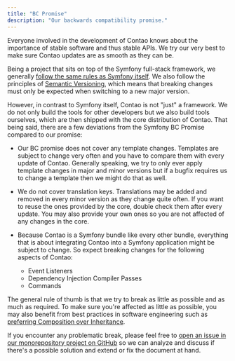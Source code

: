 ```yaml
---
title: "BC Promise"
description: "Our backwards compatibility promise."
---
```


Everyone involved in the development of Contao knows about the importance of stable software and thus stable APIs.
We try our very best to make sure Contao updates are as smooth as they can be.

Being a project that sits on top of the Symfony full-stack framework, we generally [follow the same rules as
Symfony itself][SF_BC_Promise].
We also follow the principles of [Semantic Versioning][Semver], which means that breaking changes must only be expected
when switching to a new major version.

However, in contrast to Symfony itself, Contao is not "just" a framework. We do not only build the tools for other
developers but we also build tools ourselves, which are then shipped with the core distribution of Contao.
That being said, there are a few deviations from the Symfony BC Promise compared to our promise:

* Our BC promise does not cover any template changes. Templates are subject to change very often and you have to compare
  them with every update of Contao. Generally speaking, we try to only ever apply template changes in major and minor
  versions but if a bugfix requires us to change a template then we might do that as well.
  
* We do not cover translation keys. Translations may be added and removed in every minor version as they change quite
  often. If you want to reuse the ones provided by the core, double check them after every update. You may also provide
  your own ones so you are not affected of any changes in the core.
  
* Because Contao is a Symfony bundle like every other bundle, everything that is about integrating Contao into a Symfony
  application might be subject to change. So expect breaking changes for the following aspects of Contao:
  
  * Event Listeners
  * Dependency Injection Compiler Passes
  * Commands
  

The general rule of thumb is that we try to break as little as possible and as much as required. To make sure you're
affected as little as possible, you may also benefit from best practices in software engineering such as [preferring
Composition over Inheritance][Composition_over_Inheritance].

If you encounter any problematic break, please feel free to
[open an issue in our monorepository project on GitHub][Monorepo_Issues] so we can analyze and discuss if there's a
possible solution and extend or fix the document at hand.

[SF_BC_Promise]: https://symfony.com/doc/current/contributing/code/bc.html
[Semver]: https://semver.org/
[Composition_over_Inheritance]: https://en.wikipedia.org/wiki/Composition_over_inheritance
[Monorepo_Issues]: https://github.com/contao/contao/issues
